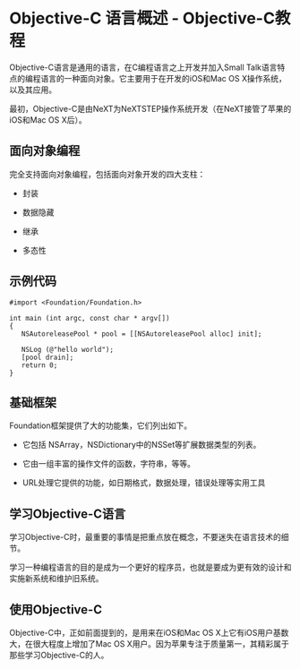 # Objective-C 语言概述 - Objective-C教程

Objective-C语言是通用的语言，在C编程语言之上开发并加入Small Talk语言特点的编程语言的一种面向对象。它主要用于在开发的iOS和Mac OS X操作系统，以及其应用。

最初，Objective-C是由NeXT为NeXTSTEP操作系统开发（在NeXT接管了苹果的iOS和Mac OS X后）。

## 面向对象编程

完全支持面向对象编程，包括面向对象开发的四大支柱：

*   封装

*   数据隐藏

*   继承

*   多态性

## 示例代码

```
#import <Foundation/Foundation.h>

int main (int argc, const char * argv[])
{
   NSAutoreleasePool * pool = [[NSAutoreleasePool alloc] init];

   NSLog (@"hello world");
   [pool drain];
   return 0;
}
```

## 基础框架

Foundation框架提供了大的功能集，它们列出如下。

*   它包括 NSArray，NSDictionary中的NSSet等扩展数据类型的列表。

*   它由一组丰富的操作文件的函数，字符串，等等。

*   URL处理它提供的功能，如日期格式，数据处理，错误处理等实用工具

## 学习Objective-C语言

学习Objective-C时，最重要的事情是把重点放在概念，不要迷失在语言技术的细节。

学习一种编程语言的目的是成为一个更好的程序员，也就是要成为更有效的设计和实施新系统和维护旧系统。

## 使用Objective-C

Objective-C中，正如前面提到的，是用来在iOS和Mac OS X上它有iOS用户基数大，在很大程度上增加了Mac OS X用户。因为苹果专注于质量第一，其精彩属于那些学习Objective-C的人。

